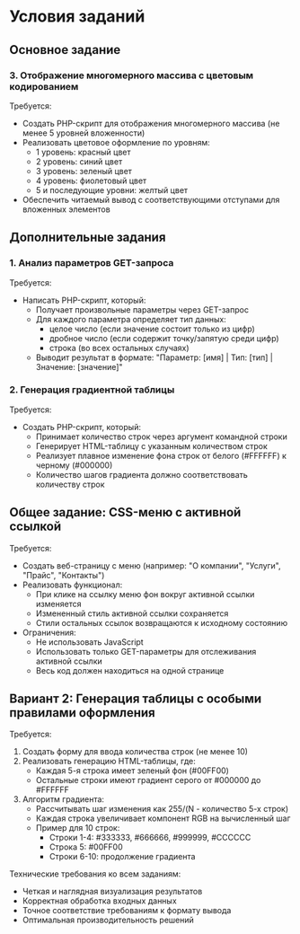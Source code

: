 # Условия заданий

## Основное задание

### 3. Отображение многомерного массива с цветовым кодированием

Требуется:
- Создать PHP-скрипт для отображения многомерного массива (не менее 5 уровней вложенности)
- Реализовать цветовое оформление по уровням:
  * 1 уровень: красный цвет
  * 2 уровень: синий цвет
  * 3 уровень: зеленый цвет
  * 4 уровень: фиолетовый цвет
  * 5 и последующие уровни: желтый цвет
- Обеспечить читаемый вывод с соответствующими отступами для вложенных элементов

## Дополнительные задания

### 1. Анализ параметров GET-запроса

Требуется:
- Написать PHP-скрипт, который:
  * Получает произвольные параметры через GET-запрос
  * Для каждого параметра определяет тип данных:
    - целое число (если значение состоит только из цифр)
    - дробное число (если содержит точку/запятую среди цифр)
    - строка (во всех остальных случаях)
  * Выводит результат в формате: "Параметр: [имя] | Тип: [тип] | Значение: [значение]"

### 2. Генерация градиентной таблицы

Требуется:
- Создать PHP-скрипт, который:
  * Принимает количество строк через аргумент командной строки
  * Генерирует HTML-таблицу с указанным количеством строк
  * Реализует плавное изменение фона строк от белого (#FFFFFF) к черному (#000000)
  * Количество шагов градиента должно соответствовать количеству строк

## Общее задание: CSS-меню с активной ссылкой

Требуется:
- Создать веб-страницу с меню (например: "О компании", "Услуги", "Прайс", "Контакты")
- Реализовать функционал:
  * При клике на ссылку меню фон вокруг активной ссылки изменяется
  * Измененный стиль активной ссылки сохраняется
  * Стили остальных ссылок возвращаются к исходному состоянию
- Ограничения:
  * Не использовать JavaScript
  * Использовать только GET-параметры для отслеживания активной ссылки
  * Весь код должен находиться на одной странице

## Вариант 2: Генерация таблицы с особыми правилами оформления

Требуется:
1. Создать форму для ввода количества строк (не менее 10)
2. Реализовать генерацию HTML-таблицы, где:
   - Каждая 5-я строка имеет зеленый фон (#00FF00)
   - Остальные строки имеют градиент серого от #000000 до #FFFFFF
3. Алгоритм градиента:
   - Рассчитывать шаг изменения как 255/(N - количество 5-х строк)
   - Каждая строка увеличивает компонент RGB на вычисленный шаг
   - Пример для 10 строк:
     * Строки 1-4: #333333, #666666, #999999, #CCCCCC
     * Строка 5: #00FF00
     * Строки 6-10: продолжение градиента

Технические требования ко всем заданиям:
- Четкая и наглядная визуализация результатов
- Корректная обработка входных данных
- Точное соответствие требованиям к формату вывода
- Оптимальная производительность решений
